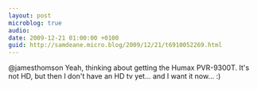 ```yaml
---
layout: post
microblog: true
audio: 
date: 2009-12-21 01:00:00 +0100
guid: http://samdeane.micro.blog/2009/12/21/t6910052269.html
---
```

@jamesthomson Yeah, thinking about getting the Humax PVR-9300T. It's not HD, but then I don't have an HD tv yet... and I want it now... :)
